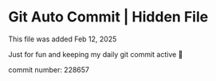 # Git Auto Commit | Hidden File

This file was added Feb 12, 2025

Just for fun and keeping my daily git commit active 🤪

commit number: 228657
